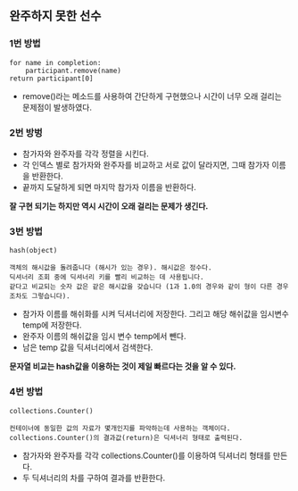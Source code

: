 ## 완주하지 못한 선수    
   
### 1번 방법 
    for name in completion:
        participant.remove(name)    
    return participant[0]
    
* remove()라는 메소드를 사용하여 간단하게 구현했으나 시간이 너무 오래 걸리는 문제점이 발생하였다.

### 2번 방벙
* 참가자와 완주자를 각각 정렬을 시킨다.
* 각 인덱스 별로 참가자와 완주자를 비교하고 서로 값이 달라지면, 그때 참가자 이름을 반환한다. 
* 끝까지 도달하게 되면 마지막 참가자 이름을 반환하다.

**잘 구현 되기는 하지만 역시 시간이 오래 걸리는 문제가 생긴다.**

### 3번 방법
    hash(object)
    
    객체의 해시값을 돌려줍니다 (해시가 있는 경우). 해시값은 정수다. 
    딕셔너리 조회 중에 딕셔너리 키를 빨리 비교하는 데 사용됩니다. 
    같다고 비교되는 숫자 값은 같은 해시값을 갖습니다 (1과 1.0의 경우와 같이 형이 다른 경우조차도 그렇습니다).
    
* 참가자 이름를 해쉬화를 시켜 딕셔너리에 저장한다. 그리고 해당 해쉬값을 임시변수 temp에 저장한다.
* 완주자 이름의 해쉬값을 임시 변수 temp에서 뺀다.
* 남은 temp 값을 딕셔너리에서 검색한다.

**문자열 비교는 hash값을 이용하는 것이 제일 빠르다는 것을 알 수 있다.**

### 4번 방법   
    collections.Counter()
    
    컨테이너에 동일한 값의 자료가 몇개인지를 파악하는데 사용하는 객체이다.
    collections.Counter()의 결과값(return)은 딕셔너리 형태로 출력된다.  
    
* 참가자와 완주자를 각각 collections.Counter()를 이용하여 딕셔너리 형태를 만든다.
* 두 딕셔너리의 차를 구하여 결과를 반환한다.


